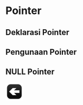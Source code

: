 # Pointer

## Deklarasi Pointer



## Pengunaan Pointer



## NULL Pointer



[![Kembali ke menu utama](images/back.png "Kembali menu utama")](/README.md)